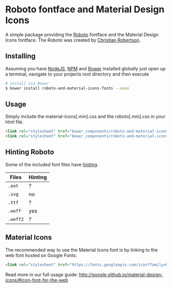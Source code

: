 # Roboto fontface and Material Design Icons

A simple package providing the [Roboto](http://www.google.com/fonts/specimen/Roboto) fontface and the Material Design Icons fontface. The Roboto was created by [Christian Robertson](https://plus.google.com/110879635926653430880/about).


## Installing

Assuming you have [NodeJS](http://nodejs.org/), [NPM](https://www.npmjs.com/) and [Bower](http://bower.io/) installed globally just open up a terminal, navigate to your projects root directory and then execute

```bash
# install via Bower
$ bower install roboto-and-material-icons-fonts --save
```

## Usage 

Simply include the material-icons[.min].css and the roboto[.min].css in your html file.
```html
<link rel="stylesheet" href="bower_components/roboto-and-material-icons-fonts/css/roboto.min.css">
<link rel="stylesheet" href="bower_components/roboto-and-material-icons-fonts/css/material-icons.min.css">
```

## Hinting Roboto

Some of the included font files have [hinting](http://en.wikipedia.org/wiki/Font_hinting).

| Files    | Hinting |
|----------|---------|
| `.eot`   | ?       |
| `.svg`   | no      |
| `.ttf`   | ?       |
| `.woff`  | yes     |
| `.woff2` | ?       |

## Material Icons
The recommended way to use the Material Icons font is by linking to the web font hosted on Google Fonts:

```html
<link rel="stylesheet" href="https://fonts.googleapis.com/icon?family=Material+Icons">
```

Read more in our full usage guide:
http://google.github.io/material-design-icons/#icon-font-for-the-web

